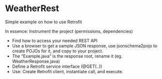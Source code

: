 # WeatherRest
Simple example on how to use Retrofit

In essence:
Instrument the project (permissions, dependencies)
- Find how to access your needed REST API
- Use a browser to get a sample JSON response, use jsonschema2pojo to create POJOs for it, and copy to your project.
- The “Example.java” is the response root, rename it (eg. WeatherResponse.java)
- Define a Retrofit service interface (@GET(..))
- Use: Create Retrofit client, instantiate call, and execute.
